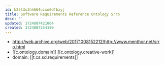 ```yaml
---
id: k25l3u3hh664uzxo0dfbayj
title: Software Requirements Reference Ontology Srro
desc: ''
updated: 1724887421064
created: 1724887354190
---
```


- http://web.archive.org/web/20171008152212/http://www.menthor.net/srro.html
- [[c.ontology.domain]] [[c.ontology.creative-work]]
- domain: [[t.cs.sd.requirements]]